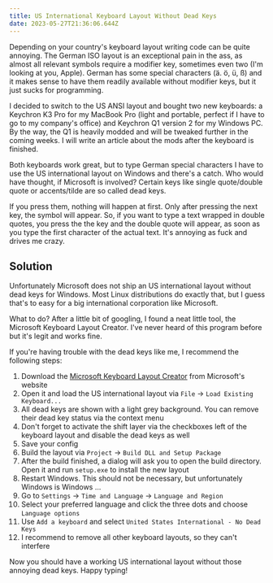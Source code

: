 ```yaml
---
title: US International Keyboard Layout Without Dead Keys
date: 2023-05-27T21:36:06.644Z
---
```

Depending on your country's keyboard layout writing code can be quite annoying. The German ISO layout is an exceptional pain in the ass, as almost all relevant symbols require a modifier key, sometimes even two (I'm looking at you, Apple). German has some special characters (ä. ö, ü, ß) and it makes sense to have them readily available without modifier keys, but it just sucks for programming.

I decided to switch to the US ANSI layout and bought two new keyboards: a Keychron K3 Pro for my MacBook Pro (light and portable, perfect if I have to go to my company's office) and Keychron Q1 version 2 for my Windows PC. By the way, the Q1 is heavily modded and will be tweaked further in the coming weeks. I will write an article about the mods after the keyboard is finished.

Both keyboards work great, but to type German special characters I have to use the US international layout on Windows and there's a catch. Who would have thought, if Microsoft is involved? Certain keys like single quote/double quote or accents/tilde are so called dead keys.

If you press them, nothing will happen at first. Only after pressing the next key, the symbol will appear. So, if you want to type a text wrapped in double quotes, you press the the key and the double quote will appear, as soon as you type the first character of the actual text. It's annoying as fuck and drives me crazy.

## Solution

Unfortunately Microsoft does not ship an US international layout without dead keys for Windows. Most Linux distributions do exactly that, but I guess that's to easy for a big international corporation like Microsoft.

What to do? After a little bit of googling, I found a neat little tool, the Microsoft Keyboard Layout Creator. I've never heard of this program before but it's legit and works fine.

If you're having trouble with the dead keys like me, I recommend the following steps:

1. Download the [Microsoft Keyboard Layout Creator](https://www.microsoft.com/en-us/download/details.aspx?id=102134) from Microsoft's website
2. Open it and load the US international layout via `File` -> `Load Existing Keyboard...` 
3. All dead keys are shown with a light grey background. You can remove their dead key status via the context menu
4. Don't forget to activate the shift layer via the checkboxes left of the keyboard layout and disable the dead keys as well
5. Save your config
6. Build the layout via `Project` -> `Build DLL and Setup Package`
7. After the build finished, a dialog will ask you to open the build directory. Open it and run `setup.exe` to install the new layout
8. Restart Windows. This should not be necessary, but unfortunately Windows is Windows ...
9. Go to `Settings` -> `Time and Language` -> `Language and Region`
10. Select your preferred language and click the three dots and choose `Language options`
11. Use `Add a keyboard` and select `United States International - No Dead Keys`
12. I recommend to remove all other keyboard layouts, so they can't interfere

Now you should have a working US international layout without those annoying dead keys. Happy typing!